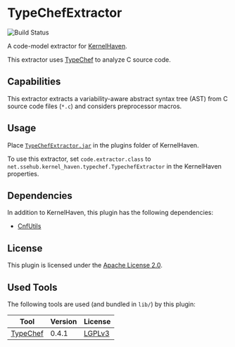 # TypeChefExtractor

![Build Status](https://jenkins.sse.uni-hildesheim.de/buildStatus/icon?job=KernelHaven_TypeChefExtractor)

A code-model extractor for [KernelHaven](https://github.com/KernelHaven/KernelHaven).

This extractor uses [TypeChef](https://ckaestne.github.io/TypeChef/) to analyze C source code.

## Capabilities

This extractor extracts a variability-aware abstract syntax tree (AST) from C source code files (`*.c`) and considers preprocessor macros.

## Usage

Place [`TypeChefExtractor.jar`](https://jenkins.sse.uni-hildesheim.de/view/KernelHaven/job/KernelHaven_TypeChefExtractor/lastSuccessfulBuild/artifact/build/jar/TypeChefExtractor.jar) in the plugins folder of KernelHaven.

To use this extractor, set `code.extractor.class` to `net.ssehub.kernel_haven.typechef.TypechefExtractor` in the KernelHaven properties.

## Dependencies

In addition to KernelHaven, this plugin has the following dependencies:
* [CnfUtils](https://github.com/KernelHaven/CnfUtils)

## License

This plugin is licensed under the [Apache License 2.0](https://www.apache.org/licenses/LICENSE-2.0.html).

## Used Tools

The following tools are used (and bundled in `lib/`) by this plugin:

| Tool | Version | License |
|------|---------|---------|
| [TypeChef](https://ckaestne.github.io/TypeChef/) | 0.4.1 | [LGPLv3](https://www.gnu.org/licenses/lgpl.html) |
